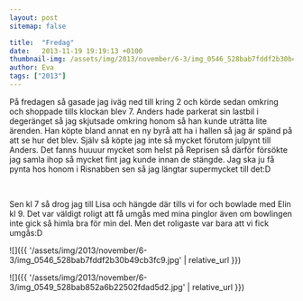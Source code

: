 ```yaml
---
layout: post
sitemap: false

title:  "Fredag"
date:   2013-11-19 19:19:13 +0100
thumbnail-img: /assets/img/2013/november/6-3/img_0546_528bab7fddf2b30b49cb3fc9.jpg
author: Eva
tags: ["2013"]
---
```


På fredagen så gasade jag iväg ned till kring 2 och körde sedan omkring och shoppade tills klockan blev 7. Anders hade parkerat sin lastbil i degeränget så jag skjutsade omkring honom så han kunde uträtta lite ärenden. Han köpte bland annat en ny byrå att ha i hallen så jag är spänd på att se hur det blev. Själv så köpte jag inte så mycket förutom julpynt till Anders. Det fanns huuuur mycket som helst på Reprisen så därför försökte jag samla ihop så mycket fint jag kunde innan de stängde. Jag ska ju få pynta hos honom i Risnabben sen så jag längtar supermycket till det:D 




 




Sen kl 7 så drog jag till Lisa och hängde där tills vi for och bowlade med Elin kl 9. Det var väldigt roligt att få umgås med mina pinglor även om bowlingen inte gick så himla bra för min del. Men det roligaste var bara att vi fick umgås:D

![]({{ '/assets/img/2013/november/6-3/img_0546_528bab7fddf2b30b49cb3fc9.jpg'  | relative_url }})

![]({{ '/assets/img/2013/november/6-3/img_0549_528bab852a6b22502fdad5d2.jpg'  | relative_url }})

